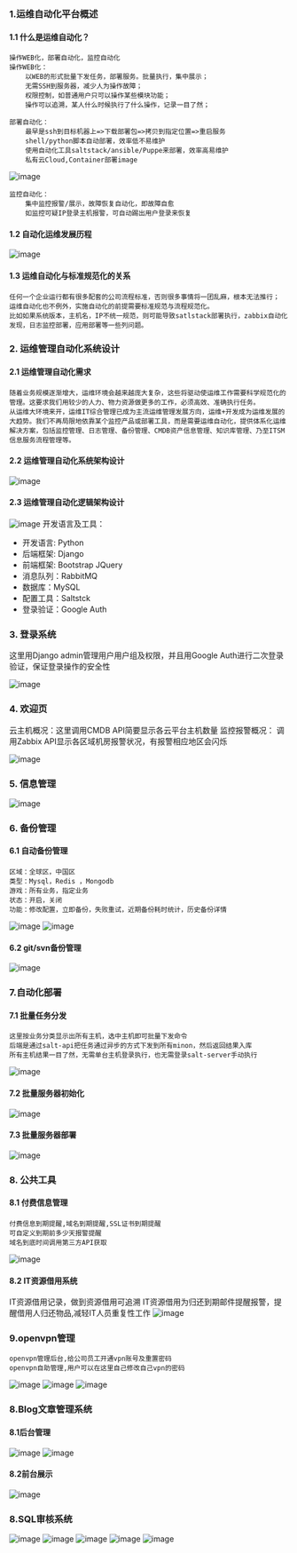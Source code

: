 ### 1.运维自动化平台概述
#### 1.1 什么是运维自动化？
    操作WEB化，部署自动化，监控自动化
 	操作WEB化：
        以WEB的形式批量下发任务，部署服务。批量执行，集中展示；
        无需SSH到服务器，减少人为操作故障；
        权限控制，如普通用户只可以操作某些模块功能；
        操作可以追溯，某人什么时候执行了什么操作，记录一目了然；

    部署自动化：
     	最早是ssh到目标机器上=>下载部署包=>拷贝到指定位置=>重启服务
    	shell/python脚本自动部署，效率低不易维护
    	使用自动化工具saltstack/ansible/Puppe来部署，效率高易维护
    	私有云Cloud,Container部署image
![image](https://raw.githubusercontent.com/yangmv/ops_server/master/images/001.png)

	监控自动化：
		集中监控报警/展示，故障恢复自动化，即故障自愈
        如监控可疑IP登录主机报警，可自动踢出用户登录来恢复

#### 1.2 自动化运维发展历程
![image](https://raw.githubusercontent.com/yangmv/ops_server/master/images/002.png)

#### 1.3 运维自动化与标准规范化的关系
	任何一个企业运行都有很多配套的公司流程标准，否则很多事情将一团乱麻，根本无法推行；
	运维自动化也不例外，实施自动化的前提需要标准规范与流程规范化。
	比如如果系统版本，主机名，IP不统一规范，则可能导致satlstack部署执行，zabbix自动化发现，日志监控部署，应用部署等一些列问题。


### 2. 运维管理自动化系统设计
#### 2.1  运维管理自动化需求
	随着业务规模逐渐增大，运维环境会越来越庞大复杂，这些将驱动使运维工作需要科学规范化的管理。这要求我们用较少的人力、物力资源做更多的工作，必须高效、准确执行任务。
	从运维大环境来开，运维IT综合管理已成为主流运维管理发展方向，运维+开发成为运维发展的大趋势。我们不再局限地依靠某个监控产品或部署工具，而是需要运维自动化，提供体系化运维解决方案，包括监控管理、日志管理、备份管理、CMDB资产信息管理、知识库管理、乃至ITSM信息服务流程管理等。

#### 2.2 运维管理自动化系统架构设计
![image](https://raw.githubusercontent.com/yangmv/ops_server/master/images/003.png)

#### 2.3 运维管理自动化逻辑架构设计
![image](https://raw.githubusercontent.com/yangmv/ops_server/master/images/004.png)
开发语言及工具：
- 开发语言: Python
- 后端框架: Django
- 前端框架: Bootstrap  JQuery
- 消息队列：RabbitMQ
- 数据库：MySQL
- 配置工具：Saltstck
- 登录验证：Google Auth


### 3. 登录系统
这里用Django admin管理用户用户组及权限，并且用Google Auth进行二次登录验证，保证登录操作的安全性

![image](https://raw.githubusercontent.com/yangmv/ops_server/master/images/005.png)

### 4. 欢迎页

云主机概况：这里调用CMDB API简要显示各云平台主机数量
监控报警概况： 调用Zabbix API显示各区域机房报警状况，有报警相应地区会闪烁

![image](https://raw.githubusercontent.com/yangmv/ops_server/master/images/006.png)

### 5. 信息管理

![image](https://raw.githubusercontent.com/yangmv/ops_server/master/images/009.png)

### 6. 备份管理
#### 6.1 自动备份管理
    区域：全球区，中国区
    类型：Mysql，Redis ，Mongodb
    游戏：所有业务，指定业务
    状态：开启，关闭
    功能：修改配置，立即备份，失败重试，近期备份耗时统计，历史备份详情
![image](https://raw.githubusercontent.com/yangmv/ops_server/master/images/013.png)
![image](https://raw.githubusercontent.com/yangmv/ops_server/master/images/014.png)

#### 6.2 git/svn备份管理
![image](https://raw.githubusercontent.com/yangmv/ops_server/master/images/015.png)


### 7.自动化部署
#### 7.1 批量任务分发
    这里按业务分类显示出所有主机，选中主机即可批量下发命令
    后端是通过salt-api把任务通过异步的方式下发到所有minon，然后返回结果入库
    所有主机结果一目了然，无需单台主机登录执行，也无需登录salt-server手动执行
![image](https://raw.githubusercontent.com/yangmv/ops_server/master/images/021.png)

#### 7.2 批量服务器初始化
![image](https://raw.githubusercontent.com/yangmv/ops_server/master/images/022.png)

#### 7.3 批量服务器部署
![image](https://raw.githubusercontent.com/yangmv/ops_server/master/images/023.png)

### 8. 公共工具
#### 8.1 付费信息管理
    付费信息到期提醒,域名到期提醒,SSL证书到期提醒
    可自定义到期前多少天报警提醒
    域名到底时间调用第三方API获取
![image](https://raw.githubusercontent.com/yangmv/ops_server/master/images/007.png)

#### 8.2 IT资源借用系统
IT资源借用记录，做到资源借用可追溯
IT资源借用为归还到期邮件提醒报警，提醒借用人归还物品,减轻IT人员重复性工作
![image](https://raw.githubusercontent.com/yangmv/ops_server/master/images/008.png)

### 9.openvpn管理
    openvpn管理后台,给公司员工开通vpn账号及重置密码
    openvpn自助管理,用户可以在这里自己修改自己vpn的密码
![image](https://raw.githubusercontent.com/yangmv/ops_server/master/images/010.png)
![image](https://raw.githubusercontent.com/yangmv/ops_server/master/images/011.png)
![image](https://raw.githubusercontent.com/yangmv/ops_server/master/images/012.png)

### 8.Blog文章管理系统
#### 8.1后台管理
![image](https://raw.githubusercontent.com/yangmv/ops_server/master/images/024.png)
![image](https://raw.githubusercontent.com/yangmv/ops_server/master/images/025.png)

#### 8.2前台展示
![image](https://raw.githubusercontent.com/yangmv/ops_server/master/images/026.png)


### 8.SQL审核系统
![image](https://raw.githubusercontent.com/yangmv/ops_server/master/images/030.png)
![image](https://raw.githubusercontent.com/yangmv/ops_server/master/images/016.png)
![image](https://raw.githubusercontent.com/yangmv/ops_server/master/images/018.png)
![image](https://raw.githubusercontent.com/yangmv/ops_server/master/images/019.png)
![image](https://raw.githubusercontent.com/yangmv/ops_server/master/images/020.png)